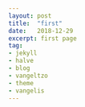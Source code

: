 ```yaml
---
layout: post
title:  "first"
date:   2018-12-29
excerpt: first page
tag:
- jekyll 
- halve
- blog
- vangeltzo
- theme
- vangelis
---
```


